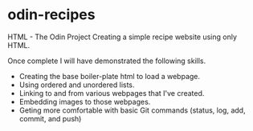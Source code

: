 # odin-recipes
HTML - The Odin Project
Creating a simple recipe website using only HTML.

Once complete I will have demonstrated the following skills.
 - Creating the base boiler-plate html to load a webpage.
 - Using ordered and unordered lists.
 - Linking to and from various webpages that I've created.
 - Embedding images to those webpages.
 - Geting more comfortable with basic Git commands (status, log, add, commit, and push)
